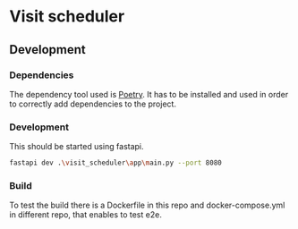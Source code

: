 # Visit scheduler

## Development
### Dependencies
The dependency tool used is [Poetry](https://python-poetry.org/). 
It has to be installed and used in order to correctly add dependencies to the project.
### Development
This should be started using fastapi. 
```bash
fastapi dev .\visit_scheduler\app\main.py --port 8080
 ```
### Build
To test the build there is a Dockerfile in this repo and docker-compose.yml in different repo, that enables to test e2e. 
